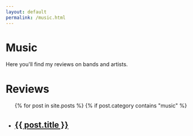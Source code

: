 ```yaml
---
layout: default
permalink: /music.html
---
```


# Music
<p>
        Here you'll find my reviews on bands and artists.
</p>

<h1>Reviews</h1>
<ul>
	{% for post in site.posts %}
    {% if post.category contains "music" %}
<li>
<h2> <a href="{{ site.url }}{{site.baseurl}}{{ post.url }}">{{ post.title }}</a></h2>	
</li>
</ul>

